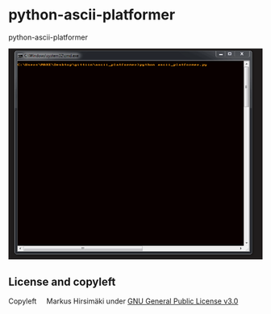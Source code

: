 # python-ascii-platformer
python-ascii-platformer

![](https://raw.githubusercontent.com/hirsimaki-markus/python-ascii-platformer/master/ascii_platformer/ascii_platformer_gif.gif)

## License and copyleft
Copyleft <img src="https://raw.githubusercontent.com/hirsimaki-markus/arduino-PS2-to-USB/master/images/copyleft.png" width="12" height="12"/> Markus Hirsimäki under [GNU General Public License v3.0](https://choosealicense.com/licenses/lgpl-3.0/)
